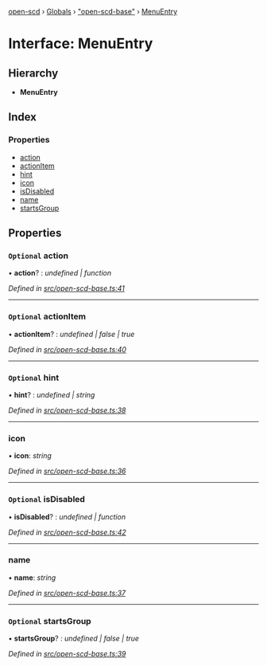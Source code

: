 [open-scd](../README.md) › [Globals](../globals.md) › ["open-scd-base"](../modules/_open_scd_base_.md) › [MenuEntry](_open_scd_base_.menuentry.md)

# Interface: MenuEntry

## Hierarchy

* **MenuEntry**

## Index

### Properties

* [action](_open_scd_base_.menuentry.md#optional-action)
* [actionItem](_open_scd_base_.menuentry.md#optional-actionitem)
* [hint](_open_scd_base_.menuentry.md#optional-hint)
* [icon](_open_scd_base_.menuentry.md#icon)
* [isDisabled](_open_scd_base_.menuentry.md#optional-isdisabled)
* [name](_open_scd_base_.menuentry.md#name)
* [startsGroup](_open_scd_base_.menuentry.md#optional-startsgroup)

## Properties

### `Optional` action

• **action**? : *undefined | function*

*Defined in [src/open-scd-base.ts:41](https://github.com/openscd/open-scd/blob/c970104/src/open-scd-base.ts#L41)*

___

### `Optional` actionItem

• **actionItem**? : *undefined | false | true*

*Defined in [src/open-scd-base.ts:40](https://github.com/openscd/open-scd/blob/c970104/src/open-scd-base.ts#L40)*

___

### `Optional` hint

• **hint**? : *undefined | string*

*Defined in [src/open-scd-base.ts:38](https://github.com/openscd/open-scd/blob/c970104/src/open-scd-base.ts#L38)*

___

###  icon

• **icon**: *string*

*Defined in [src/open-scd-base.ts:36](https://github.com/openscd/open-scd/blob/c970104/src/open-scd-base.ts#L36)*

___

### `Optional` isDisabled

• **isDisabled**? : *undefined | function*

*Defined in [src/open-scd-base.ts:42](https://github.com/openscd/open-scd/blob/c970104/src/open-scd-base.ts#L42)*

___

###  name

• **name**: *string*

*Defined in [src/open-scd-base.ts:37](https://github.com/openscd/open-scd/blob/c970104/src/open-scd-base.ts#L37)*

___

### `Optional` startsGroup

• **startsGroup**? : *undefined | false | true*

*Defined in [src/open-scd-base.ts:39](https://github.com/openscd/open-scd/blob/c970104/src/open-scd-base.ts#L39)*
